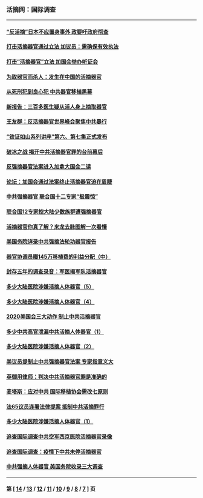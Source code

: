 ### 活摘网：国际调查
---
#### [“反活摘”日本不应置身事外 政要吁政府彻查](../../pages/nf5947/n13971188.md?05180430) 
#### [打击活摘器官通过立法 加议员：需确保有效执法](../../pages/nf5947/n13886356.md?05180430) 
#### [打击“活摘器官”立法 加国会举办听证会](../../pages/nf5947/n13869362.md?05180430) 
#### [为取器官而杀人：发生在中国的活摘器官](../../pages/nf5947/n13794731.md?05180430) 
#### [从死刑犯到良心犯 中共器官移植黑幕](../../pages/nf5947/n13764669.md?05180430) 
#### [新报告：三百多医生疑从活人身上摘取器官](../../pages/nf5947/n13703044.md?05180430) 
#### [王友群：反活摘器官世界峰会聚焦中共暴行](../../pages/nf5947/n13250738.md?05180430) 
#### [“铁证如山系列讲座”第六、第七集正式发布](../../pages/nf5947/n13106287.md?05180430) 
#### [破冰之战 揭开中共活摘器官罪的台前幕后](../../pages/nf5947/n13082457.md?05180430) 
#### [反强摘器官法案进入加拿大国会二读](../../pages/nf5947/n13033450.md?05180430) 
#### [论坛：加国会通过法案终止活摘器官迫在眉睫](../../pages/nf5947/n13029839.md?05180430) 
#### [中共强摘器官 联合国十二专家“极震惊”](../../pages/nf5947/n13024313.md?05180430) 
#### [联合国12专家控大陆少数族群遭强摘器官](../../pages/nf5947/n13023877.md?05180430) 
#### [活摘器官你真了解？来龙去脉图解一次看懂](../../pages/nf5947/n13013820.md?05180430) 
#### [美国务院详录中共强摘法轮功器官报告](../../pages/nf5947/n12944519.md?05180430) 
#### [器官协调员曝145万移植费的利益分配（中）](../../pages/nf5947/n12894547.md?05180430) 
#### [封存五年的调查录音：军医揭军队活摘器官](../../pages/nf5947/n12798692.md?05180430) 
#### [多少大陆医院涉嫌活摘人体器官（5）](../../pages/nf5947/n12768383.md?05180430) 
#### [多少大陆医院涉嫌活摘人体器官（4）](../../pages/nf5947/n12664434.md?05180430) 
#### [2020美国会三大动作 制止中共活摘器官](../../pages/nf5947/n12682004.md?05180430) 
#### [多少中共高官泄漏中共活摘人体器官（1）](../../pages/nf5947/n12671234.md?05180430) 
#### [多少大陆医院涉嫌活摘人体器官（2）](../../pages/nf5947/n12655589.md?05180430) 
#### [美议员提制止中共强摘器官法案 专家指意义大](../../pages/nf5947/n12630561.md?05180430) 
#### [英御用律师：判决中共活摘器官罪是准确的](../../pages/nf5947/n12580740.md?05180430) 
#### [麦塔斯：应对中共 国际移植协会需改七原则](../../pages/nf5947/n12514711.md?05180430) 
#### [法65议员连署法律提案 抵制中共活摘罪行](../../pages/nf5947/n12437047.md?05180430) 
#### [多少大陆医院涉嫌活摘人体器官（1）](../../pages/nf5947/n12414284.md?05180430) 
#### [追查国际调查中共空军西京医院活摘器官录像](../../pages/nf5947/n12348837.md?05180430) 
#### [追查国际调查：疫情下中共未停活摘器官](../../pages/nf5947/n12273415.md?05180430) 
#### [中共强摘人体器官 美国务院收录三大调查](../../pages/nf5947/n12181488.md?05180430) 

---
#### 第 [ [14](./14.md?05180430) / [13](./13.md?05180430) / [12](./12.md?05180430) / [11](./11.md?05180430) / [10](./10.md?05180430) / [9](./9.md?05180430) / [8](./8.md?05180430) / [7](./7.md?05180430) ] 页
